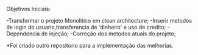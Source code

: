 Objetivos Iniciais:

-Transformar o projeto Monolitico em clean architecture;
-Inserir metodos de login do usuario,transferencia de 'dinheiro' e uso de credito;
-Dependencia de injeção;
-Correção dos metodos atuais do projeto;

*Foi criado outro repositorio para a implementação das melhorias.

